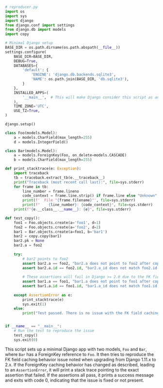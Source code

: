 ```python
# reproducer.py
import os
import sys
import django
from django.conf import settings
from django.db import models
import copy

# Minimal Django setup
BASE_DIR = os.path.dirname(os.path.abspath(__file__))
settings.configure(
    BASE_DIR=BASE_DIR,
    DEBUG=True,
    DATABASES={
        'default': {
            'ENGINE': 'django.db.backends.sqlite3',
            'NAME': os.path.join(BASE_DIR, 'db.sqlite3'),
        }
    },
    INSTALLED_APPS=(
        '__main__',  # This will make Django consider this script as an app.
    ),
    TIME_ZONE='UTC',
    USE_TZ=True,
)

django.setup()

class Foo(models.Model):
    a = models.CharField(max_length=255)
    d = models.IntegerField()

class Bar(models.Model):
    a = models.ForeignKey(Foo, on_delete=models.CASCADE)
    b = models.CharField(max_length=255)

def print_stacktrace(e: Exception):
    import traceback
    tb = traceback.extract_tb(e.__traceback__)
    print("Traceback (most recent call last):", file=sys.stderr)
    for frame in tb:
        line_number = frame.lineno
        code_context = frame.line.strip() if frame.line else "Unknown"
        print(f'  File "{frame.filename}"', file=sys.stderr)
        print(f"    {line_number}: {code_context}", file=sys.stderr)
    print(f"{e.__class__.__name__}: {e}", file=sys.stderr)

def test_copy():
    foo1 = Foo.objects.create(a='foo1', d=1)
    foo2 = Foo.objects.create(a='foo2', d=2)
    bar1 = Bar.objects.create(a=foo1, b='bar1')
    bar2 = copy.copy(bar1)
    bar2.pk = None
    bar2.a = foo2
    
    try:
        # bar2 points to foo2
        assert bar2.a == foo2, "bar2.a does not point to foo2 after copy and assignment"
        assert bar2.a.id == foo2.id, "bar2.a_id does not match foo2.id after copy and assignment"
        
        # These assertions will fail in Django >= 2.0 due to the FK field caching behavior change
        assert bar1.a == foo1, "bar1.a does not point to foo1 after copying to bar2"
        assert bar1.a.id == foo1.id, "bar1.a_id does not match foo1.id after copying to bar2"
        
    except AssertionError as e:
        print_stacktrace(e)
        sys.exit(1)
    else:
        print("Test passed. There is no issue with the FK field caching behavior.")


if __name__ == "__main__":
    # Run the test to reproduce the issue
    test_copy()
    sys.exit(0)
```

This script sets up a minimal Django app with two models, `Foo` and `Bar`, where `Bar` has a ForeignKey reference to `Foo`. It then tries to reproduce the FK field caching behavior issue noted when upgrading from Django 1.11.x to 2.x. If the ForeignKey caching behavior has changed as described, leading to an `AssertionError`, it will print a stack trace pointing to the exact assertion that failed. If the assertions all pass, it prints a success message and exits with code 0, indicating that the issue is fixed or not present.